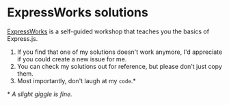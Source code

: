 # ExpressWorks solutions

[ExpressWorks](https://github.com/azat-co/expressworks) is a self-guided workshop that teaches you the basics of Express.js.

1. If you find that one of my solutions doesn't work anymore, I'd appreciate if you could create a new issue for me.
2. You can check my solutions out for reference, but please don't just copy them.
3. Most importantly, don't laugh at my `code`.\*

\* *A slight giggle is fine.*
